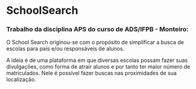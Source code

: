 # SchoolSearch

### Trabalho da disciplina APS do curso de ADS/IFPB - Monteiro:

O School Search originou-se com o propósito de simplificar a busca de escolas para pais e/ou responsáveis de	alunos.
									
A ideia é de uma plataforma em que diversas escolas possam fazer suas divulgações, como forma de atrair alunos e por tanto ter maior número de matriculados. Nele é possível fazer buscas nas proximidades de sua localização.
